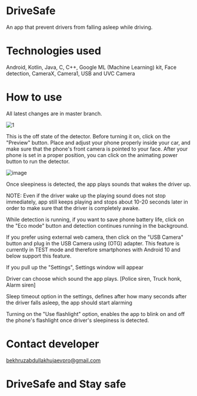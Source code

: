 # DriveSafe
An app that prevent drivers from falling asleep while driving. 

# Technologies used
Android, Kotlin, Java, C, C++, Google ML (Machine Learning) kit, Face detection, CameraX, Camera1, USB and UVC Camera

# How to use

All latest changes are in master branch.

![1](https://github.com/BekhruzDev/DriveSafe/assets/88543783/ffb17b9a-b641-4436-8c28-29d00ca91bc0)

This is the off state of the detector. Before turning it on, click on the "Preview" button. Place and adjust your phone properly inside your car, and make sure that the phone's front camera is pointed to your face. 
After your phone is set in a proper position, you can click on the animating power button to run the detector.

![image](https://github.com/BekhruzDev/DriveSafe/assets/88543783/bb7cd5a6-8d9c-4370-980b-bb367856e2b4)


Once sleepiness is detected, the app plays sounds that wakes the driver up. 

NOTE: Even if the driver wake up the playing sound does not stop immediately, app still keeps playing and stops about 10-20 seconds later in order to make sure that the driver is completely awake.

While detection is running, if you want to save phone battery life, click on the "Eco mode" button and detection continues running in the background.

If you prefer using external web camera, then click on the "USB Camera" button and plug in the USB Camera using (OTG) adapter. This feature is currently in TEST mode and therefore smartphones with Android 10 and below support this feature.


If you pull up the "Settings", Settings window will appear



Driver can choose which sound the app plays. [Police siren, Truck honk, Alarm siren]

Sleep timeout option in the settings, defines after how many seconds after the driver falls asleep, the app should start alarming

Turning on the "Use flashlight" option, enables the app to blink on and off the phone's flashlight once driver's sleepiness is detected.


# Contact developer
bekhruzabdullakhujaevpro@gmail.com

# DriveSafe and Stay safe


